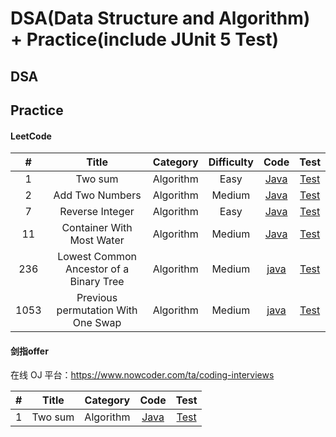 # DSA(Data Structure and Algorithm) + Practice(include JUnit 5 Test)

## DSA



## Practice

#### LeetCode

| # | Title | Category | Difficulty | Code | Test | 
| :---: | :---: | :---: | :-------: | :------: | :------: |
| 1 | Two sum | Algorithm | Easy |[Java](src/main/java/leetcode/Solution1.java) | [Test](src/test/java/leetcode/Test1.java) |
| 2 | Add Two Numbers | Algorithm | Medium | [Java](src/main/java/leetcode/Solution2.java) | [Test](src/test/java/leetcode/Test2.java) |
| 7 | Reverse Integer | Algorithm | Easy | [Java](src/main/java/leetcode/Solution7.java) | [Test](src/test/java/leetcode/Test7.java) |
| 11 | Container With Most Water | Algorithm | Medium | [Java](src/main/java/leetcode/Solution11.java) | [Test](src/test/java/leetcode/Test11.java) |
| 236 | Lowest Common Ancestor of a Binary Tree | Algorithm | Medium | [java](src/main/java/leetcode/Solution236.java) | [Test](src/test/java/leetcode/Test236.java) |
| 1053 | Previous permutation With One Swap | Algorithm | Medium | [java](src/main/java/leetcode/Solution1053.java) | [Test](src/test/java/leetcode/Test1053.java) |

#### 剑指offer

在线 OJ 平台：https://www.nowcoder.com/ta/coding-interviews

| # | Title | Category | Code | Test |
| :---: | :---: | :---: | :-------: | :-------: | 
| 1 | Two sum | Algorithm |[Java](src/main/java/leetcode/Solution1.java) | [Test](src/test/java/leetcode/Test1.java) |